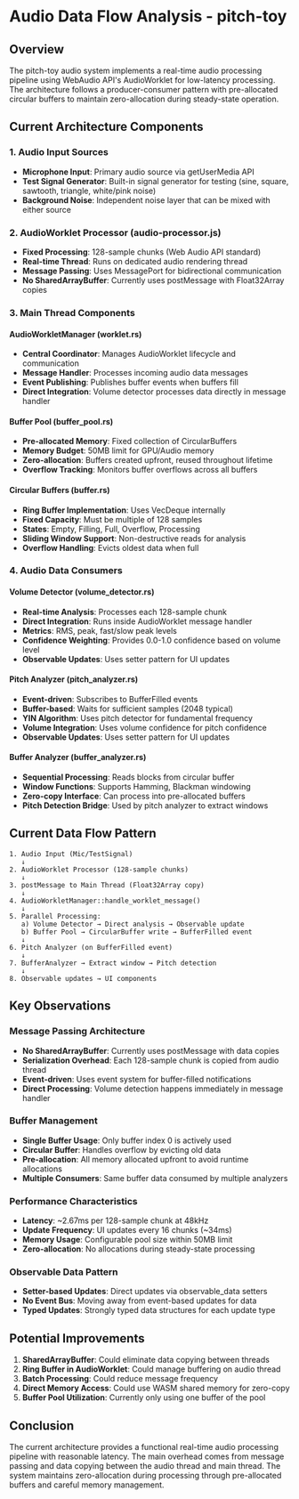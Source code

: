 # Audio Data Flow Analysis - pitch-toy

## Overview

The pitch-toy audio system implements a real-time audio processing pipeline using WebAudio API's AudioWorklet for low-latency processing. The architecture follows a producer-consumer pattern with pre-allocated circular buffers to maintain zero-allocation during steady-state operation.

## Current Architecture Components

### 1. Audio Input Sources
- **Microphone Input**: Primary audio source via getUserMedia API
- **Test Signal Generator**: Built-in signal generator for testing (sine, square, sawtooth, triangle, white/pink noise)
- **Background Noise**: Independent noise layer that can be mixed with either source

### 2. AudioWorklet Processor (audio-processor.js)
- **Fixed Processing**: 128-sample chunks (Web Audio API standard)
- **Real-time Thread**: Runs on dedicated audio rendering thread
- **Message Passing**: Uses MessagePort for bidirectional communication
- **No SharedArrayBuffer**: Currently uses postMessage with Float32Array copies

### 3. Main Thread Components

#### AudioWorkletManager (worklet.rs)
- **Central Coordinator**: Manages AudioWorklet lifecycle and communication
- **Message Handler**: Processes incoming audio data messages
- **Event Publishing**: Publishes buffer events when buffers fill
- **Direct Integration**: Volume detector processes data directly in message handler

#### Buffer Pool (buffer_pool.rs)
- **Pre-allocated Memory**: Fixed collection of CircularBuffers
- **Memory Budget**: 50MB limit for GPU/Audio memory
- **Zero-allocation**: Buffers created upfront, reused throughout lifetime
- **Overflow Tracking**: Monitors buffer overflows across all buffers

#### Circular Buffers (buffer.rs)
- **Ring Buffer Implementation**: Uses VecDeque internally
- **Fixed Capacity**: Must be multiple of 128 samples
- **States**: Empty, Filling, Full, Overflow, Processing
- **Sliding Window Support**: Non-destructive reads for analysis
- **Overflow Handling**: Evicts oldest data when full

### 4. Audio Data Consumers

#### Volume Detector (volume_detector.rs)
- **Real-time Analysis**: Processes each 128-sample chunk
- **Direct Integration**: Runs inside AudioWorklet message handler
- **Metrics**: RMS, peak, fast/slow peak levels
- **Confidence Weighting**: Provides 0.0-1.0 confidence based on volume level
- **Observable Updates**: Uses setter pattern for UI updates

#### Pitch Analyzer (pitch_analyzer.rs)
- **Event-driven**: Subscribes to BufferFilled events
- **Buffer-based**: Waits for sufficient samples (2048 typical)
- **YIN Algorithm**: Uses pitch detector for fundamental frequency
- **Volume Integration**: Uses volume confidence for pitch confidence
- **Observable Updates**: Uses setter pattern for UI updates

#### Buffer Analyzer (buffer_analyzer.rs)
- **Sequential Processing**: Reads blocks from circular buffer
- **Window Functions**: Supports Hamming, Blackman windowing
- **Zero-copy Interface**: Can process into pre-allocated buffers
- **Pitch Detection Bridge**: Used by pitch analyzer to extract windows

## Current Data Flow Pattern

```
1. Audio Input (Mic/TestSignal)
   ↓
2. AudioWorklet Processor (128-sample chunks)
   ↓
3. postMessage to Main Thread (Float32Array copy)
   ↓
4. AudioWorkletManager::handle_worklet_message()
   ↓
5. Parallel Processing:
   a) Volume Detector → Direct analysis → Observable update
   b) Buffer Pool → CircularBuffer write → BufferFilled event
   ↓
6. Pitch Analyzer (on BufferFilled event)
   ↓
7. BufferAnalyzer → Extract window → Pitch detection
   ↓
8. Observable updates → UI components
```

## Key Observations

### Message Passing Architecture
- **No SharedArrayBuffer**: Currently uses postMessage with data copies
- **Serialization Overhead**: Each 128-sample chunk is copied from audio thread
- **Event-driven**: Uses event system for buffer-filled notifications
- **Direct Processing**: Volume detection happens immediately in message handler

### Buffer Management
- **Single Buffer Usage**: Only buffer index 0 is actively used
- **Circular Buffer**: Handles overflow by evicting old data
- **Pre-allocation**: All memory allocated upfront to avoid runtime allocations
- **Multiple Consumers**: Same buffer data consumed by multiple analyzers

### Performance Characteristics
- **Latency**: ~2.67ms per 128-sample chunk at 48kHz
- **Update Frequency**: UI updates every 16 chunks (~34ms)
- **Memory Usage**: Configurable pool size within 50MB limit
- **Zero-allocation**: No allocations during steady-state processing

### Observable Data Pattern
- **Setter-based Updates**: Direct updates via observable_data setters
- **No Event Bus**: Moving away from event-based updates for data
- **Typed Updates**: Strongly typed data structures for each update type

## Potential Improvements

1. **SharedArrayBuffer**: Could eliminate data copying between threads
2. **Ring Buffer in AudioWorklet**: Could manage buffering on audio thread
3. **Batch Processing**: Could reduce message frequency
4. **Direct Memory Access**: Could use WASM shared memory for zero-copy
5. **Buffer Pool Utilization**: Currently only using one buffer of the pool

## Conclusion

The current architecture provides a functional real-time audio processing pipeline with reasonable latency. The main overhead comes from message passing and data copying between the audio thread and main thread. The system maintains zero-allocation during processing through pre-allocated buffers and careful memory management.